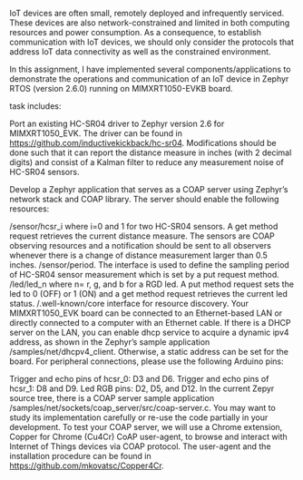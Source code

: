 IoT devices are often small, remotely deployed and infrequently serviced. These devices are also network-constrained and limited in both computing resources and power consumption. As a consequence, to establish communication with IoT devices, we should only consider the protocols that address IoT data connectivity as well as the constrained environment.

In this assignment, I have implemented several components/applications to demonstrate the operations and communication of an IoT device in Zephyr RTOS (version 2.6.0) running on MIMXRT1050-EVKB board.

task includes:

Port an existing HC-SR04 driver to Zephyr version 2.6 for MIMXRT1050_EVK. The driver can be found in https://github.com/inductivekickback/hc-sr04. Modifications should be done such that it can report the distance measure in inches (with 2 decimal digits) and consist of a Kalman filter to reduce any measurement noise of HC-SR04 sensors.

Develop a Zephyr application that serves as a COAP server using Zephyr’s network stack and COAP library. The server should enable the following resources:

/sensor/hcsr_i where i=0 and 1 for two HC-SR04 sensors. A get method request retrieves the current distance measure. The sensors are COAP observing resources and a notification should be sent to all observers whenever there is a change of distance measurement larger than 0.5 inches.
/sensor/period. The interface is used to define the sampling period of HC-SR04 sensor measurement which is set by a put request method.
/led/led_n where n= r, g, and b for a RGD led. A put method request sets the led to 0 (OFF) or 1 (ON) and a get method request retrieves the current led status.
/.well-known/core interface for resource discovery.
Your MIMXRT1050_EVK board can be connected to an Ethernet-based LAN or directly connected to a computer with an Ethernet cable. If there is a DHCP server on the LAN, you can enable dhcp service to acquire a dynamic ipv4 address, as shown in the Zephyr’s sample application /samples/net/dhcpv4_client. Otherwise, a static address can be set for the board. For peripheral connections, please use the following Arduino pins:

Trigger and echo pins of hcsr_0: D3 and D6.
Trigger and echo pins of hcsr_1: D8 and D9.
Led RGB pins: D2, D5, and D12.
In the current Zepyr source tree, there is a COAP server sample application /samples/net/sockets/coap_server/src/coap-server.c. You may want to study its implementation carefully or re-use the code partially in your development. To test your COAP server, we will use a Chrome extension, Copper for Chrome (Cu4Cr) CoAP user-agent, to browse and interact with Internet of Things devices via COAP protocol. The user-agent and the installation procedure can be found in https://github.com/mkovatsc/Copper4Cr.
